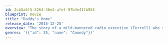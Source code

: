 ```yaml
---
id: 2cb5a5f5-3264-46e3-afef-97b4e41fb955
blueprint: movie
title: "Daddy's Home"
release_date: '2015-12-25'
overview: "The story of a mild-mannered radio executive (Ferrell) who strives to become the best stepdad ever to his wife's two children, but complications ensue when their freewheeling, freeloading real father arrives, forcing stepdad to compete for the affection of the kids."
genres: '[{"id": 35, "name": "Comedy"}]'
---
```


